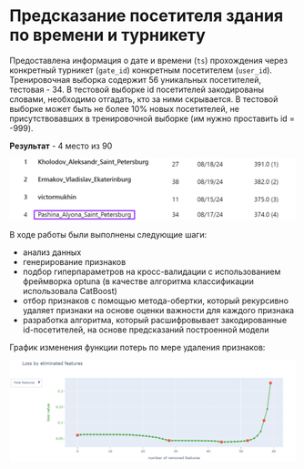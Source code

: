 # Предсказание посетителя здания по времени и турникету

Предоставлена информация о дате и времени (`ts`) прохождения через конкретный турникет (`gate_id`) конкретным посетителем (`user_id`).
Тренировочная выборка содержит 56 уникальных посетителей, тестовая - 34. В тестовой выборке id посетителей закодированы словами, необходимо отгадать, кто за ними скрывается. В тестовой выборке может быть не более 10% новых посетителей, не присутствовавших в тренировочной выборке (им нужно проставить id = -999).


**Результат** - 4 место из 90

![leaderboard](./pictures/leaderboard.png)

В ходе работы были выполнены следующие шаги:
- анализ данных
- генерирование признаков
- подбор гиперпараметров на кросс-валидации с использованием фреймворка optuna (в качестве алгоритма классификации использовала CatBoost)
- отбор признаков с помощью метода-обертки, который рекурсивно удаляет признаки на основе оценки важности для каждого признака
- разработка алгоритма, который расшифровывает закодированные id-посетителей, на основе предсказаний построенной модели

График изменения функции потерь по мере удаления признаков:

![select_features](./pictures/select_features.png)